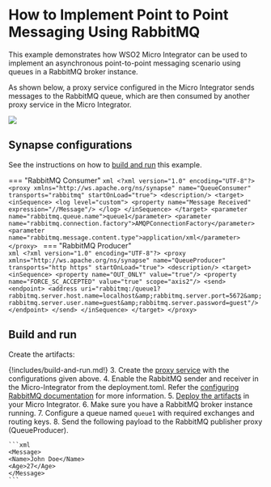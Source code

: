 # How to Implement Point to Point Messaging Using RabbitMQ

This example demonstrates how WSO2 Micro Integrator can be used to implement an asynchronous point-to-point messaging scenario using queues in a RabbitMQ broker instance.

As shown below, a proxy service configured in the Micro Integrator sends messages to the RabbitMQ queue, which are then consumed by another proxy service in the Micro Integrator.

<img src="{{base_path}}/assets/img/integrate/rabbitmq/rabbitmq-point-to-point.png">

## Synapse configurations

See the instructions on how to [build and run](#build-and-run) this example.

=== "RabbitMQ Consumer"
    ```xml
    <?xml version="1.0" encoding="UTF-8"?>
    <proxy xmlns="http://ws.apache.org/ns/synapse" name="QueueConsumer" transports="rabbitmq" startOnLoad="true">
      <description/>
      <target>
          <inSequence>
              <log level="custom">
                   <property name="Message Received" expression="//Message"/>
              </log>
          </inSequence>
      </target>
      <parameter name="rabbitmq.queue.name">queue1</parameter>
      <parameter name="rabbitmq.connection.factory">AMQPConnectionFactory</parameter>
      <parameter name="rabbitmq.message.content.type">application/xml</parameter>
    </proxy>
    ```
=== "RabbitMQ Producer"    
    ```xml
    <?xml version="1.0" encoding="UTF-8"?>
    <proxy xmlns="http://ws.apache.org/ns/synapse"
        name="QueueProducer"
        transports="http https"
        startOnLoad="true">
       <description/>
       <target>
        <inSequence>
          <property name="OUT_ONLY" value="true"/>
          <property name="FORCE_SC_ACCEPTED" value="true" scope="axis2"/>
          <send>
              <endpoint>
                <address uri="rabbitmq:/queue1?rabbitmq.server.host.name=localhost&amp;rabbitmq.server.port=5672&amp;rabbitmq.server.user.name=guest&amp;rabbitmq.server.password=guest"/>
              </endpoint>
          </send>
        </inSequence>
      </target>
    </proxy>
    ```
    
## Build and run

Create the artifacts:

{!includes/build-and-run.md!}
3. Create the [proxy service]({{base_path}}/develop/creating-artifacts/creating-a-proxy-service) with the configurations given above.
4. Enable the RabbitMQ sender and receiver in the Micro-Integrator from the deployment.toml. Refer the 
 [configuring RabbitMQ documentation]({{base_path}}/install-and-setup/setup/brokers/configure-with-rabbitmq) for more information.
5. [Deploy the artifacts]({{base_path}}/develop/deploy-artifacts) in your Micro Integrator.
6. Make sure you have a RabbitMQ broker instance running.
7. Configure a queue named `queue1` with required exchanges and routing keys.
8. Send the following payload to the RabbitMQ publisher proxy (QueueProducer).

    ```xml
    <Message>
    <Name>John Doe</Name>
    <Age>27</Age>
    </Message>
    ```
